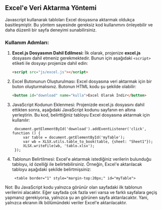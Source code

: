 ## Excel'e Veri Aktarma Yöntemi

Javascript kullanarak tabloları Excel dosyasına aktarmak oldukça basitleşmiştir. Bu yöntem sayesinde gereksiz kod kullanımını önleyebilir ve daha düzenli bir sayfa deneyimi sunabilirsiniz.

### Kullanım Adımları:

1. **Excel.js Dosyasının Dahil Edilmesi:**
   İlk olarak, projenize **excel.js** dosyasını dahil etmeniz gerekmektedir. Bunun için aşağıdaki `<script>` etiketi ile dosyayı projenize dahil edin:
   ```html
   <script src="js/excel.js"></script>

2. Excel Butonunun Oluşturulması: Excel dosyasına veri aktarmak için bir buton oluşturmalısınız. Butonun HTML kodu şu şekilde olabilir:
    ```html
    <button id="download" name="kulla">Excel Olarak İndir</button>

3. JavaScript Kodunun Eklenmesi: Projenizde excel.js dosyasını dahil ettikten sonra, aşağıdaki JavaScript kodunu sayfanın en altına yerleştirin. Bu kod, belirttiğiniz tabloyu Excel dosyasına aktarmak için kullanılır:

        document.getElementById('download').addEventListener('click', function () {
            var table = document.getElementById('myTable');
            var wb = XLSX.utils.table_to_book(table, {sheet: "Sheet1"});
            XLSX.writeFile(wb, 'tablo.xlsx');
        });

4. Tablonun Belirtilmesi: Excel'e aktarmak istediğiniz verilerin bulunduğu tabloyu, id özelliği ile belirtebilirsiniz. Örneğin, Excel'e aktarılacak tabloyu aşağıdaki şekilde belirtmişsiniz:
 
        <table border="1" style="margin-top:20px;" id="myTable">


 Not:
    Bu JavaScript kodu yalnızca görünür olan sayfadaki ilk tablonun verilerini alacaktır. Eğer sayfada çok fazla veri varsa ve farklı sayfalara geçiş yapmanız gerekiyorsa, yalnızca şu an görünen sayfa aktarılacaktır. Yani, yalnızca ekranın ilk bölümündeki veriler Excel'e aktarılacaktır.


